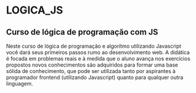 # LOGICA_JS
Curso de lógica de programação com JS
----
Neste curso de lógica de programação e algorítmo utilizando Javascript você dará seus primeiros passos rumo ao desenvolvimento web. A didática é focada em problemas reais e à medida que o aluno avança nos exercícios propostos novos conhecimentos são adquiridos para formar uma base sólida de conhecimento, que pode ser utilizada tanto por aspirantes à programador frontend (utilizando Javascript) quanto para qualquer outra linguagem.


